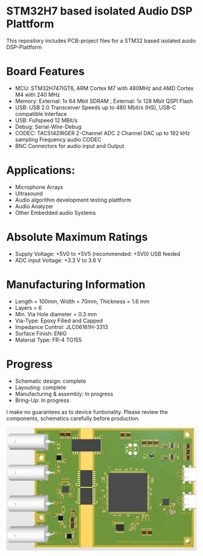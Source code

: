 # STM32H7 based isolated Audio DSP Plattform

This repository includes PCB-project files for a STM32 based isolated auido DSP-Plattform

# Board Features

- MCU: STM32H747IGT6, ARM Cortex M7 with 480MHz and AMD Cortex M4 with 240 MHz
- Memory: External: 1x 64 Mbit SDRAM ; External: 1x 128 Mbit  QSPI Flash
- USB: USB 2.0 Transceiver Speeds up to 480 Mbit/s (HS), USB-C compatible Interface
- USB: Fullspeed 12 MBit/s
- Debug: Serial-Wire-Debug
- CODEC: TAC5142IRGER 2-Channel ADC 2 Channel DAC up to 192 kHz sampling Frequency audio CODEC
- BNC Connectors for audio input and Output

# Applications:

- Microphone Arrays
- Ultrasound
- Audio algorithm development testing plattform
- Audio Analyzer
- Other Embedded audio Systems

# Absolute Maximum Ratings

- Supply Voltage: +5V0 to +5V5 (recommended: +5V0) USB feeded
- ADC input Voltage: +3.3 V to 3.6 V

# Manufacturing Information

- Length = 100mm, Width = 70mm, Thickness = 1.6 mm
- Layers = 6
- Min. Via Hole diameter = 0.3 mm
- Via-Type: Epoxy Filled and Capped
- Impedance Control: JLC06161H-3313
- Surface Finish: ENIG
- Material Type: FR-4 TG155

# Progress

- Schematic design: complete
- Layouting: complete
- Manufacturing & assembly: In progress
- Bring-Up: In progress

I make no guarantees as to device funtionality. Please review the components, schematics carefully before production.

![test](https://github.com/myildirim6198/STM32BasedAudioDSPPlattform/blob/main/Images/AudioDAQOverview.png?raw=true)
